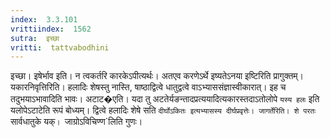 ```yaml
---
index:  3.3.101
vrittiindex:  1562
sutra:  इच्छा
vritti:  tattvabodhini 
---
```


इच्छा। इषेर्भाव इति। न त्वकर्तरि कारकेऽपीत्यर्थः। अतएव करणेऽर्थे इष्यतेऽनया इष्टिरिति प्रागुक्तम्। यकारनिवृत्तिरिति। हलादिः शेषस्तु नास्ति, षाष्ठाद्वित्वे धातुद्वत्वे वाऽभ्याससंज्ञास्वीकारात्। इह च तदुभयाऽभावादिति भावः। अटाट�एति। यदा तु अटतेर्यङन्तादप्रत्ययादित्यकारस्तदाऽतोलोपे `यस्य हलः` इति यलोपेऽटाटेति रूपं बोध्यम्। द्वित्वे हलादिः शेषे सति `दीर्घोऽकितः इत्यभ्यासस्य दीर्घप्रवृत्तेः। जागर्तेरिति। शे परतः `सार्वधातुके यक्`। `जाग्रोऽविचिण्ण`लिति गुणः। 

